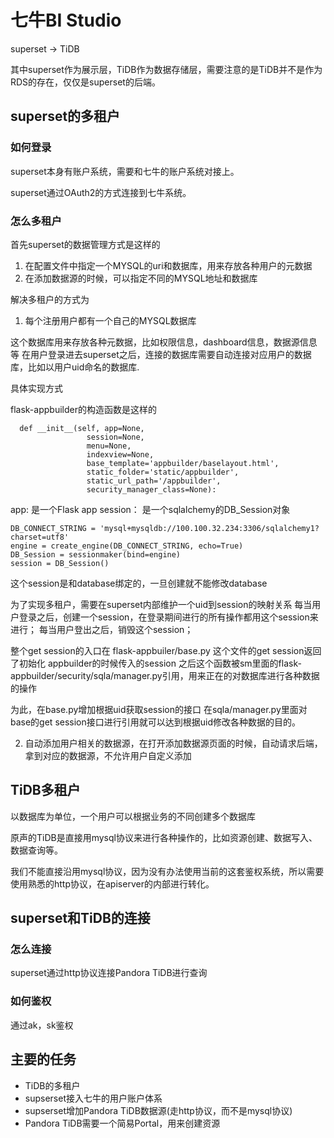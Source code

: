 # 七牛BI Studio

superset -> TiDB

其中superset作为展示层，TiDB作为数据存储层，需要注意的是TiDB并不是作为RDS的存在，仅仅是superset的后端。

## superset的多租户

### 如何登录

superset本身有账户系统，需要和七牛的账户系统对接上。

superset通过OAuth2的方式连接到七牛系统。

### 怎么多租户

首先superset的数据管理方式是这样的

1. 在配置文件中指定一个MYSQL的uri和数据库，用来存放各种用户的元数据
2. 在添加数据源的时候，可以指定不同的MYSQL地址和数据库

解决多租户的方式为

1. 每个注册用户都有一个自己的MYSQL数据库

这个数据库用来存放各种元数据，比如权限信息，dashboard信息，数据源信息等
在用户登录进去superset之后，连接的数据库需要自动连接对应用户的数据库，比如以用户uid命名的数据库.

具体实现方式

flask-appbuilder的构造函数是这样的

```
  def __init__(self, app=None,
                 session=None,
                 menu=None,
                 indexview=None,
                 base_template='appbuilder/baselayout.html',
                 static_folder='static/appbuilder',
                 static_url_path='/appbuilder',
                 security_manager_class=None):

```

app: 是一个Flask app
session： 是一个sqlalchemy的DB_Session对象

```
DB_CONNECT_STRING = 'mysql+mysqldb://100.100.32.234:3306/sqlalchemy1?charset=utf8'
engine = create_engine(DB_CONNECT_STRING, echo=True)
DB_Session = sessionmaker(bind=engine)
session = DB_Session()
```

这个session是和database绑定的，一旦创建就不能修改database

为了实现多租户，需要在superset内部维护一个uid到session的映射关系
每当用户登录之后，创建一个session，在登录期间进行的所有操作都用这个session来进行；
每当用户登出之后，销毁这个session；

整个get session的入口在 flask-appbuiler/base.py
这个文件的get session返回了初始化 appbuilder的时候传入的session
之后这个函数被sm里面的flask-appbuilder/security/sqla/manager.py引用，用来正在的对数据库进行各种数据的操作

为此，在base.py增加根据uid获取session的接口
在sqla/manager.py里面对base的get session接口进行引用就可以达到根据uid修改各种数据的目的。

2. 自动添加用户相关的数据源，在打开添加数据源页面的时候，自动请求后端，拿到对应的数据源，不允许用户自定义添加



## TiDB多租户

以数据库为单位，一个用户可以根据业务的不同创建多个数据库

原声的TiDB是直接用mysql协议来进行各种操作的，比如资源创建、数据写入、数据查询等。

我们不能直接沿用mysql协议，因为没有办法使用当前的这套鉴权系统，所以需要使用熟悉的http协议，在apiserver的内部进行转化。


## superset和TiDB的连接

### 怎么连接

superset通过http协议连接Pandora TiDB进行查询

### 如何鉴权

通过ak，sk鉴权

## 主要的任务

* TiDB的多租户
* supserset接入七牛的用户账户体系
* supserset增加Pandora TiDB数据源(走http协议，而不是mysql协议)
* Pandora TiDB需要一个简易Portal，用来创建资源